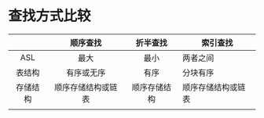 # 查找方式比较

|       |顺序查找       |折半查找       |索引查找     
|:------: |:--------------:|:--------------:|-------------
|ASL    |最大           |最小          |两者之间
|表结构  |有序或无序     |有序          |分块有序
|存储结构|顺序存储结构或链表|顺序存储结构|顺序存储结构或链表
|       |              |                |  
